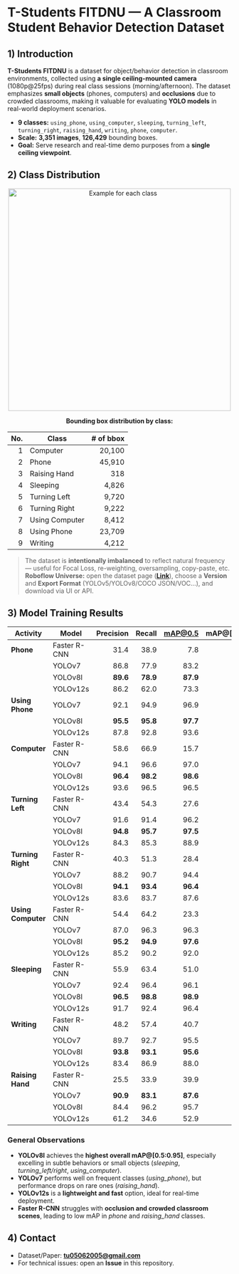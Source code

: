 # T-Students FITDNU — A Classroom Student Behavior Detection Dataset
## 1) Introduction

**T-Students FITDNU** is a dataset for object/behavior detection in classroom environments, collected using **a single ceiling-mounted camera** (1080p@25fps) during real class sessions (morning/afternoon). The dataset emphasizes **small objects** (phones, computers) and **occlusions** due to crowded classrooms, making it valuable for evaluating **YOLO models** in real-world deployment scenarios.

- **9 classes:** `using_phone`, `using_computer`, `sleeping`, `turning_left`, `turning_right`, `raising_hand`, `writing`, `phone`, `computer`.
- **Scale:** **3,351 images**, **126,429** bounding boxes.
- **Goal:** Serve research and real-time demo purposes from a **single ceiling viewpoint**.

## 2) Class Distribution

<p align="center">
  <img src="Behavior and objects.png" alt="Example for each class" width="500"/>
  <br/>
</p>
<div align="center">

**Bounding box distribution by class:**

| No. | Class           | # of bbox |
|---:|------------------|----------:|
| 1 | Computer         | 20,100 |
| 2 | Phone            | 45,910 |
| 3 | Raising Hand     | 318    |
| 4 | Sleeping         | 4,826  |
| 5 | Turning Left     | 9,720  |
| 6 | Turning Right    | 9,222  |
| 7 | Using Computer   | 8,412  |
| 8 | Using Phone      | 23,709 |
| 9 | Writing          | 4,212  |

</div>


> The dataset is **intentionally imbalanced** to reflect natural frequency — useful for Focal Loss, re-weighting, oversampling, copy-paste, etc.  
**Roboflow Universe:** open the dataset page (**[Link](https://universe.roboflow.com/tstudentsfitdnu/t-students-fitdnu/dataset/1)**), choose a **Version** and **Export Format** (YOLOv5/YOLOv8/COCO JSON/VOC…), and download via UI or API.

## 3) Model Training Results

  
| Activity        | Model        | Precision | Recall | mAP@0.5 | mAP@[0.5:0.95] |
|-----------------|--------------|----------:|------:|--------:|---------------:|
| **Phone**           | Faster R-CNN | 31.4 | 38.9 | 7.8  | 31.4 |
|                   | YOLOv7       | 86.8 | 77.9 | 83.2 | 42.1 |
|                   | YOLOv8l      | **89.6** | **78.9** | **87.9** | **43.7** |
|                   | YOLOv12s     | 86.2 | 62.0 | 73.3 | 43.7 |
| **Using Phone**    | YOLOv7       | 92.1 | 94.9 | 96.9 | 67.1 |
|                   | YOLOv8l      | **95.5** | **95.8** | **97.7** | **81.0** |
|                   | YOLOv12s     | 87.8 | 92.8 | 93.6 | 67.1 |
| **Computer**       | Faster R-CNN | 58.6 | 66.9 | 15.7 | 58.6 |
|                   | YOLOv7       | 94.1 | 96.6 | 97.0 | 66.1 |
|                   | YOLOv8l      | **96.4** | **98.2** | **98.6** | **79.1** |
|                   | YOLOv12s     | 93.6 | 96.5 | 96.5 | 70.5 |
| **Turning Left**   | Faster R-CNN | 43.4 | 54.3 | 27.6 | 43.4 |
|                   | YOLOv7       | 91.6 | 91.4 | 96.2 | 61.8 |
|                   | YOLOv8l      | **94.8** | **95.7** | **97.5** | **80.7** |
|                   | YOLOv12s     | 84.3 | 85.3 | 88.9 | 58.7 |
| **Turning Right**  | Faster R-CNN | 40.3 | 51.3 | 28.4 | 40.3 |
|                   | YOLOv7       | 88.2 | 90.7 | 94.4 | 59.9 |
|                   | YOLOv8l      | **94.1** | **93.4** | **96.4** | **78.8** |
|                   | YOLOv12s     | 83.6 | 83.7 | 87.6 | 58.6 |
| **Using Computer** | Faster R-CNN | 54.4 | 64.2 | 23.3 | 54.4 |
|                   | YOLOv7       | 87.0 | 96.3 | 96.3 | 69.7 |
|                   | YOLOv8l      | **95.2** | **94.9** | **97.6** | **82.6** |
|                   | YOLOv12s     | 85.2 | 90.2 | 92.0 | 69.1 |
| **Sleeping**       | Faster R-CNN | 55.9 | 63.4 | 51.0 | 55.9 |
|                   | YOLOv7       | 92.4 | 96.4 | 96.1 | 65.8 |
|                   | YOLOv8l      | **96.5** | **98.8** | **98.9** | **82.6** |
|                   | YOLOv12s     | 91.7 | 92.4 | 96.4 | 69.7 |
| **Writing**        | Faster R-CNN | 48.2 | 57.4 | 40.7 | 48.2 |
|                   | YOLOv7       | 89.7 | 92.7 | 95.5 | 63.3 |
|                   | YOLOv8l      | **93.8** | **93.1** | **95.6** | **78.2** |
|                   | YOLOv12s     | 83.4 | 86.9 | 88.0 | 48.4 |
| **Raising Hand**   | Faster R-CNN | 25.5 | 33.9 | 39.9 | 25.5 |
|                   | YOLOv7       | **90.9** | **83.1** | **87.6** | **70.3** |
|                   | YOLOv8l      | 84.4 | 96.2 | 95.7 | 70.3 |
|                   | YOLOv12s     | 61.2 | 34.6 | 52.9 | 39.0 |

### General Observations
- **YOLOv8l** achieves the **highest overall mAP@[0.5:0.95]**, especially excelling in subtle behaviors or small objects (*sleeping*, *turning_left/right*, *using_computer*).
- **YOLOv7** performs well on frequent classes (*using_phone*), but performance drops on rare ones (*raising_hand*).
- **YOLOv12s** is a **lightweight and fast** option, ideal for real-time deployment.
- **Faster R-CNN** struggles with **occlusion and crowded classroom scenes**, leading to low mAP in *phone* and *raising_hand* classes.

## 4) Contact

- Dataset/Paper: **tu05062005@gmail.com**
- For technical issues: open an **Issue** in this repository.
